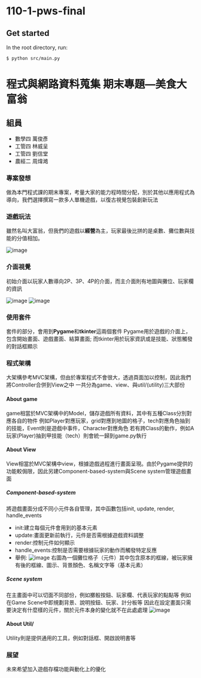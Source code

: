 # 110-1-pws-final

## Get started

In the root directory, run:

```bash
$ python src/main.py
```
# 程式與網路資料蒐集 期末專題—美食大富翁

## 組員

* 數學四 萬俊彥
* 工管四 林威呈
* 工管四 劉信堂
* 農經二 周煒澔

### 專案發想

做為本門程式課的期末專案，考量大家的能力程時間分配，別於其他以應用程式為導向，我們選擇撰寫一款多人單機遊戲，以復古視覺包裝創新玩法

### 遊戲玩法

雖然名叫大富翁，但我們的遊戲以**經營**為主，玩家最後比拼的是桌數、攤位數與技能的分值相加。

![image](https://user-images.githubusercontent.com/94923725/178350819-7d051f3c-0a06-4f24-9b4b-58578643ecd0.png)


### 介面視覺

初始介面以玩家人數導向2P、3P、4P的介面，而主介面則有地圖與攤位、玩家欄的資訊

![image](https://user-images.githubusercontent.com/94923725/178351089-601c643b-7b06-4050-83d3-ea8212365fa1.png)
![image](https://user-images.githubusercontent.com/94923725/178351615-13f4544a-2b40-4b39-a87b-72c7974840b4.png)
### 使用套件

套件的部分，會用到**Pygame**和**tkinter**這兩個套件
Pygame用於遊戲的介面上，包含開始畫面、遊戲畫面、結算畫面; 而tkinter用於玩家資訊或是技能、狀態觸發的對話框顯示


### 程式架構

大架構參考MVC架構，但由於專案程式不會很大，透過頁面加以控制，因此我們將Controller合併到View之中
一共分為game、view、與util/(utility)三大部份

#### About game

game相當於MVC架構中的Model，儲存遊戲所有資料，其中有五種Class分別對應各自的物件 
例如Player對應玩家，grid對應到地圖的格子，tech對應角色抽到的技能，Event則是遊戲中事件，Character對應角色
若有跨Class的動作，例如A玩家(Player)抽到甲技能（tech）則會統一歸到game.py執行

#### About View

View相當於MVC架構中view，根據遊戲過程進行畫面呈現。由於Pygame提供的功能較侷限，因此另建Component-based-system與Scene system管理遊戲畫面

##### Component-based-system
將遊戲畫面分成不同小元件各自管理，其中函數包括init, update, render, handle_events
- init:建立每個元件會用到的基本元素
- update:畫面更新前執行，元件是否需根據遊戲資料調整
- render:控制元件如何顯示
- handle_events:控制是否需要根據玩家的動作而觸發特定反應
- 舉例:
![image](https://user-images.githubusercontent.com/94923725/178355769-0a684cba-7b16-402f-9614-030838bb2cea.png)
右圖為一個攤位格子（元件）其中包含原本的框線，被玩家擁有後的框線、圖示、背景顏色、名稱文字等（基本元素）

##### Scene system
在主畫面中可以切面不同部份，例如擲骰按鈕、玩家欄、代表玩家的點點等
例如在Game Scene中即規劃背景、說明按鈕、玩家、計分板等
因此在設定畫面只需要決定有什麼樣的元件，關於元件本身的變化就不在此處處理
![image](https://user-images.githubusercontent.com/94923725/178357009-32d5d4d2-8a4a-475b-ae38-1a29328a26c4.png)

#### About Util/

Utility則是提供通用的工具，例如對話框、開啟說明書等

### 展望

未來希望加入遊戲存檔功能與動化上的優化








